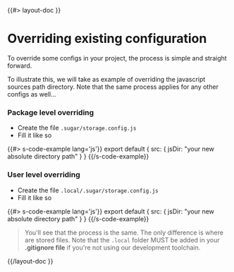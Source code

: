 <!-- 
 * @name            Override configs
 * @namespace       doc.config
 * @type            Markdown
 * @platform        md
 * @status          stable
 * @menu            Documentation / Configuration           /doc/config/override
 *
 * @since           2.0.0
 * @author    Olivier Bossel <olivier.bossel@gmail.com> (https://olivierbossel.com)
-->

{{#> layout-doc }}

# Overriding existing configuration

To override some configs in your project, the process is simple and straight forward.

To illustrate this, we will take as example of overriding the javascript sources path directory. Note that the same process applies for any other configs as well...

### Package level overriding
    
- Create the file ```.sugar/storage.config.js```
- Fill it like so

{{#> s-code-example lang='js'}}
export default {
    src: {
        jsDir: "your new absolute directory path"
    }
}
{{/s-code-example}}


### User level overriding
    
- Create the file ```.local/.sugar/storage.config.js```
- Fill it like so

{{#> s-code-example lang='js'}}
export default {
    src: {
        jsDir: "your new absolute directory path"
    }
}
{{/s-code-example}}


> You'll see that the process is the same. The only difference is where are stored files. Note that the ```.local``` folder MUST be added in your **.gitignore file** if you're not using our development toolchain.


{{/layout-doc }}